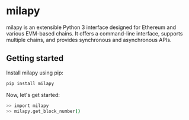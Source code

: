 # milapy

milapy is an extensible Python 3 interface designed for Ethereum and various
EVM-based chains. It offers a command-line interface, supports multiple chains,
and provides synchronous and asynchronous APIs.

## Getting started

Install milapy using pip:

```sh
pip install milapy
```

Now, let's get started:

```sh
>> import milapy
>> milapy.get_block_number()
```
